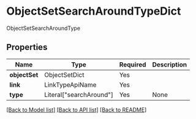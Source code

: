 # ObjectSetSearchAroundTypeDict

ObjectSetSearchAroundType

## Properties
| Name | Type | Required | Description |
| ------------ | ------------- | ------------- | ------------- |
**objectSet** | ObjectSetDict | Yes |  |
**link** | LinkTypeApiName | Yes |  |
**type** | Literal["searchAround"] | Yes | None |


[[Back to Model list]](../../README.md#models-v2-link) [[Back to API list]](../../README.md#documentation-for-api-endpoints) [[Back to README]](../../README.md)
